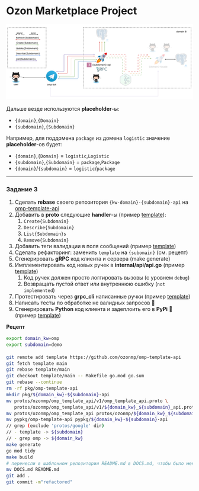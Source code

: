 # Ozon Marketplace Project

![schema](images/grpc.png)

Дальше везде используются **placeholder**-ы:

- `{domain}`,`{Domain}`
- `{subdomain}`,`{Subdomain}`

Например, для поддомена `package` из домена `logistic` значение **placeholder**-ов будет:

- `{domain}`,`{Domain}` = `logistic`,`Logistic`
- `{subdomain}`,`{Subdomain}` = `package`,`Package`
- `{domain}`/`{subdomain}` = `logistic`/`package`

---

### Задание 3

1. Сделать **rebase** своего репозитория `{kw-domain}-{subdomain}-api` на [omp-template-api](https://github.com/ozonmp/omp-template-api)
3. Добавить в **proto** следующие **handler**-ы (пример [template](https://github.com/ozonmp/omp-template-api/blob/be1223fb1d1c9751b0d9db1d6e2dfff6ba4c9316/protos/ozonmp/omp_template_api/v1/omp_template_api.proto)):
   1. `Create{Subdomain}`
   2. `Describe{Subdomain}`
   3. `List{Subdomain}s`
   4. `Remove{Subdomain}`
4. Добавить теги валидации в поля сообщений (пример [template](https://github.com/ozonmp/omp-template-api/blob/be1223fb1d1c9751b0d9db1d6e2dfff6ba4c9316/protos/ozonmp/omp_template_api/v1/omp_template_api.proto#L28))
5. Сделать рефакторинг: заменить `template` на `{subomain}` (см. рецепт)
6. Сгенерировать **gRPC** код клиента и сервера (make generate)
7. Имплементировать код новых ручек в **internal/api/api.go** (пример [template](https://github.com/ozonmp/omp-template-api/blob/be1223fb1d1c9751b0d9db1d6e2dfff6ba4c9316/internal/api/api.go#L34))
   1. Код ручек должен просто логгировать вызовы (с уровнем `debug`)
   2. Возвращать пустой ответ или внутреннюю ошибку (`not implemented`)
8. Протестировать через **grpc_cli** написанные ручки (пример [template](https://github.com/ozonmp/omp-template-api/blob/main/DOCS.md#grpc))
9. Написать тесты по обработке не валидных запросов :gem:
10. Сгенерировать **Python** код клиента и задеплоить его в **PyPi** :gem: (пример [template](https://github.com/ozonmp/omp-template-api/blob/main/DOCS.md#python-client))


**Рецепт**

```sh
export domain_kw=omp
export subdomain=demo

git remote add template https://github.com/ozonmp/omp-template-api
git fetch template main
git rebase template/main
git checkout template/main -- Makefile go.mod go.sum
git rebase --continue
rm -rf pkg/omp-template-api
mkdir pkg/${domain_kw}-${subdomain}-api
mv protos/ozonmp/omp_template_api/v1/omp_template_api.proto \
   protos/ozonmp/omp_template_api/v1/${domain_kw}_${subdomain}_api.proto
mv protos/ozonmp/omp_template_api protos/ozonmp/${domain_kw}_${subdomain}_api
mv pypkg/omp-template-api pypkg/${domain_kw}-${subdomain}-api
// grep (exclude 'protos/google' dir)
// - template -> ${subdomain}
// - grep omp -> ${domain_kw}
make generate
go mod tidy
make build
# перенесли в шаблонном репозитории README.md в DOCS.md, чтобы было меньше коонфликтов при rebase
mv DOCS.md README.md
git add .
git commit -m"refactored"
```
